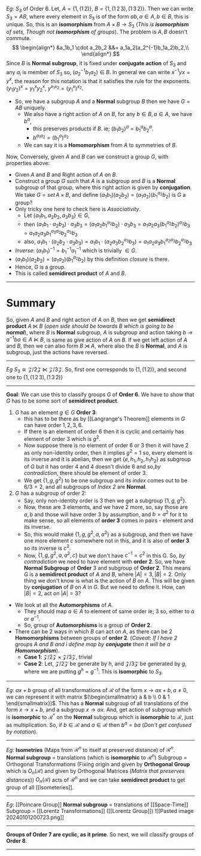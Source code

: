 *Eg*: $S_3$ of Order $6$.
Let, $A = \{1, (1\, 2)\}$, $B = \{1, (1\, 2\, 3), (1\, 3\, 2)\}$.
Then we can write $S_3 = AB$, where every element in $S_3$ is of the form $ab, a\in A, b \in B$, this is unique. So, this is an **isomorphism** from $A \times B \to S_3$ (*This is **isomorphism** of sets, Though not **isomorphism** of groups*).
The problem is $A, B$ doesn't commute.
$$
\begin{align*}
&a_1b_1 \cdot a_2b_2 &&= a_1a_2(a_2^{-1}b_1a_2)b_2,\\
\end{align*}
$$
Since $B$ is **Normal subgroup**, it is fixed under **conjugate action** of $S_3$ and any $a_i$ is member of $S_3$ so, $(a_2^{-1}b_1a_2) \in B$.
In general we can write $x^{-1}yx = y^x$, the reason for this notation is that it satisfies the rule for the exponents.
$(y_1y_2)^x = y_1^x y_2^x$, $y^{x_1x_2} = (y^x_1)^{x_2}$.

- So, we have a subgroup $A$ and a **Normal** subgroup $B$ then we have $G = AB$ uniquely.
	- We also have a right action of $A$ on $B$, for any $b \in B, a \in A$, we have $b^a$, 
		- this preserves products if $B$. ie; $(b_1b_2)^a = b_1^ab_2^a$.
		- $b^{a_1a_2} = (b^a_1)^{a_2}$
	- We can say it is a **Homomorphism** from $A$ to symmetries of $B$.

Now,
Conversely, given $A$ and $B$ can we construct a group $G$, with properties above:
- Given $A$ and $B$ and Right action of $A$ on $B$.
- Construct a group $G$ such that $A$ is a subgroup and $B$ is a **Normal** subgroup of that group, where this right action is given by **conjugation**.
We take $G = set \, A \times B$,
and define $(a_1b_1)(a_2b_2) = (a_1a_2)(b_1^{a_2}b_2)$ is $G$ a group?
- Only tricky one here to check here is *Associativity*.
	- Let  $\{a_1b_1, a_2b_2, a_3b_3\} \in G$, 
	- then $(a_1b_1\cdot a_2b_2) \cdot a_3b_3 = (a_1a_2b_1^{a_2}b_2)\cdot a_3b_3 = a_1a_2a_3(b_1^{a_2}b_2)^{a_3}b_3 = a_1a_2a_3b_1^{a_2a_3}b_2^{a_3}b_3$
	- also,  $a_1b_1\cdot (a_2b_2 \cdot a_3b_3) = a_1b_1 \cdot (a_2a_3b_2^{a_3}b_3) = a_1a_2a_3b_1^{a_2a_3}b_2^{a_3}b_3$
- *Inverse*: $(a_1b_1)^{-1} = b_1^{-1}a_1^{-1}$ which is trivially $\in G$.
- $(a_1b_1)(a_2b_2) = (a_1a_2)(b_1^{a_2}b_2)$ by this definition *closure* is there.
- Hence, $G$ is a group.
- This is called **semidirect product** of $A$ and $B$.
***
# Summary
So, given $A$ and $B$ and right action of $A$ on $B$, then we get **semidirect product** $A \ltimes B$ (*open side should be towards $B$ which is going to be **normal***), where $B$ is **Normal** subgroup, $A$ is subgroup and action taking $b \to a^{-1}ba \in A\ltimes B$, is same as give action of $A$ on $B$.
If we get left action of $A$ and $B$, then we can also form $B \rtimes A$, where also the $B$ is **Normal**, and $A$ is subgroup, just the actions have reversed.
***
*Eg* $S_3 \cong \mathcal{Z}/2\mathcal{Z} \ltimes \mathcal{Z}/3\mathcal{Z}$.
So, first one corresponds to $\{1, (1\,2)\}$, and second one to $\{1, (1\, 2\, 3), (1\, 3\, 2)\}$
***
**Goal**: We can use this to classify groups $G$ of **Order $6$**. We have to show that $G$ has to be some sort of **semidirect product**.
1. $G$ has an element $g \in G$ **Order 3**: 
	-  this has to be there as by [[Langrange's Theorem]] elements in $G$ can have order $1, 2, 3, 6$.
	- If there is an element of order $6$ then it is cyclic and certainly has element of order $3$ which is $g^2$. 
	- Now suppose there is no element of order $6$ or $3$ then it will have $2$ as only non-identity order, then it implies $g^2 = 1$ so, every element is its inverse and it is abelian, then we get $\{e, h_1, h_2, h_1h_2\}$ as subgroup of $G$ but it has order $4$ and $4$ doesn't divide $6$ and so,*by contradiction*, there should be element of order $3$.
	- We get $\{1, g, g^2\}$ to be one subgroup and its *index* comes out to be $6/3 = 2$, and all subgroups of *Index $2$* are **Normal**.
2. $G$ has a subgroup of order $2$:
	-  Say, only non-identity order is $3$ then we get a subgroup $\{1, g, g^2\}$. 
	- Now, these are $3$ elements, and we have $2$ more, so, say those are $a, b$ and those will have order $3$ by assumption, and $b = a^2$ for it to make sense, so all elements of **order $3$** comes in pairs - element and its inverse. 
	- So, this would make $\{1, g, g^2, a, a^2\}$ as a subgroup, and then we have one more element $c$ somewhere not in this, and it is also of **order $3$** so its inverse is $c^2$. 
	- Now, $\{1, g, g^2, a, a^2, c\}$ but we don't have $c^{-1} = c^2$ in this G. So, *by contradiction* we need to have element with **order $2$**.
So, we have **Normal Subgroup** of **Order** $3$ and subgroup of **Order $2$**. This means $G$ is a **semidirect product** of $A$ and $B$, where $|A| = 3, |B| = 2$. Only thing we don't know is what is the action of $B$ on $A$. This will be given by **conjugation** of $B$ on $A$ in $G$. But we need to define it.
How, can $|B| = 2$, act on $|A| = 3$?
- We look at all the **Automorphisms** of $A$.
	- They should map $a \in A$ to element of same order ie; $3$ so, either to $a$ or $a^{-1}$.
	- So, group of **Automorphisms** is a group of **Order $2$**.
- There can be $2$ ways in which $B$ can act on $A$, as there can be $2$ **Homomorphisms** between groups of **order $2$**. (*Caveat: If I have $2$ groups $A$ and $B$ and i define map by **conjugate** then it will be a **Homomorphism***).
	- **Case 1**: $\mathcal{Z}/2\mathcal{Z} \times \mathcal{Z}/3\mathcal{Z}$, trivial
	- **Case 2**: Let, $\mathcal{Z}/2\mathcal{Z}$ be generate by $h$, and $\mathcal{Z}/3\mathcal{Z}$ be generated by $g$, where we are putting $g^h = g^{-1}$. This is **isomorphic** to $S_3$.
***
*Eg*: $ax + b$ group of all transformations of $\mathcal{R}$ of the form $x \to ax+b, a\neq 0$, we can represent it with matrix $(\begin{smallmatrix} a & b \\ 0 & 1 \end{smallmatrix})$. This has a **Normal** subgroup of all translations of the form $x \to x+b$, and a subgroup $x \to ax$. And, get action of subgroup which is **isomorphic** to $\mathcal{R}^*$ on the **Normal** subgroup which is **isomorphic** to $\mathcal{R}$, just as multiplication. So, if $b \in \mathcal{R}$ and $a\in \mathcal{R}$ then $b^a = ba$ (*Don't get confused by notation*).
***
*Eg:* **Isometries** (Maps from $\mathcal{R}^n$ to itself at preserved distance) of $\mathcal{R}^n$.
**Normal subgroup** = translations (which is **isomorphic** to $\mathcal{R}^n$)
Subgroup = Orthogonal Transformations (Fixing origin and given by **Orthogonal Group** which is $O_n(\mathcal{R})$ and given by Orthogonal Matrices (*Matrix that preserves distances*))
$O_n(\mathcal{R})$ acts of $\mathcal{R}^n$ and we can take **semidirect product** to get group of all [[Isometeries]].
***
*Eg*: [[Poincare Group]]
**Normal subgroup** = translations of [[Space-Time]]
Subgroup = [[Lorentz Transformations]] ([[Lorentz Group]])
![[Pasted image 20240101200723.png]]
***
**Groups of Order $7$ are cyclic, as it prime**. So next, we will classify groups of **Order $8$**.
***









